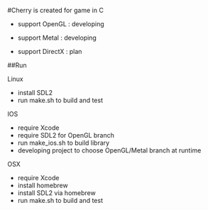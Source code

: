 #Cherry is created for game in C

- support OpenGL  : developing

- support Metal   : developing

- support DirectX : plan

##Run

Linux
- install SDL2
- run make.sh to build and test

IOS
- require Xcode
- require SDL2 for OpenGL branch
- run make_ios.sh to build library
- developing project to choose OpenGL/Metal branch at runtime

OSX
- require Xcode
- install homebrew
- install SDL2 via homebrew
- run make.sh to build and test
